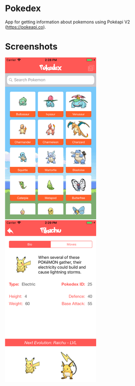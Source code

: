 # Pokedex

App for getting information about pokemons using Pokéapi V2 (https://pokeapi.co).

# Screenshots

<p align="left">
  <img src="images/screenshot1.png" width="300">
  <img src="images/screenshot2.png" width="300">
</p>
